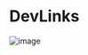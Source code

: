 # DevLinks
![image](https://user-images.githubusercontent.com/108701750/209875084-faf5d918-3046-4f57-b601-4f5bfff5eedb.png)

